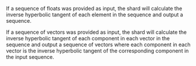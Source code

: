 If a sequence of floats was provided as input, the shard will calculate the inverse hyperbolic tangent of each element in the sequence and output a sequence.

If a sequence of vectors was provided as input, the shard will calculate the inverse hyperbolic tangent of each component in each vector in the sequence and output a sequence of vectors where each component in each vector is the inverse hyperbolic tangent of the corresponding component in the input sequence.